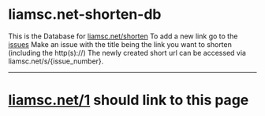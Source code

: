 # liamsc.net-shorten-db
This is the Database for [liamsc.net/shorten](http://liamsc.net/shorten)
To add a new link go to the [issues](https://github.com/Liam-s-c/liamsc.net-shorten-db/issues)
Make an issue with the title being the link you want to shorten (including the http(s)://) The newly created short url can be accessed via liamsc.net/s/{issue_number}.

----
# [liamsc.net/1](https://liamsc.net/1) should link to this page
